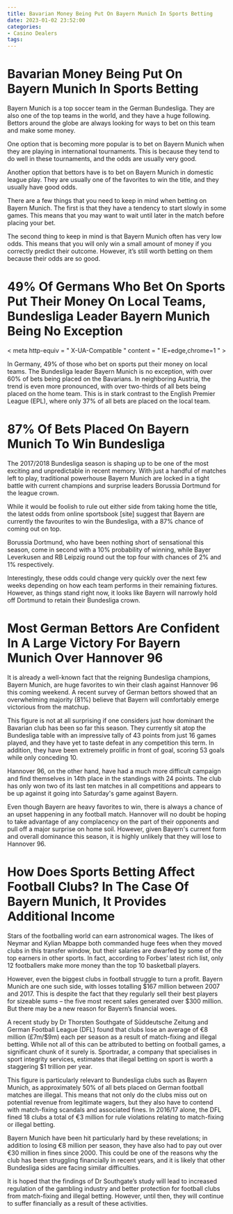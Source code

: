 ```yaml
---
title: Bavarian Money Being Put On Bayern Munich In Sports Betting
date: 2023-01-02 23:52:00
categories:
- Casino Dealers
tags:
---
```



#  Bavarian Money Being Put On Bayern Munich In Sports Betting

Bayern Munich is a top soccer team in the German Bundesliga. They are also one of the top teams in the world, and they have a huge following. Bettors around the globe are always looking for ways to bet on this team and make some money.

One option that is becoming more popular is to bet on Bayern Munich when they are playing in international tournaments. This is because they tend to do well in these tournaments, and the odds are usually very good.

Another option that bettors have is to bet on Bayern Munich in domestic league play. They are usually one of the favorites to win the title, and they usually have good odds.

There are a few things that you need to keep in mind when betting on Bayern Munich. The first is that they have a tendency to start slowly in some games. This means that you may want to wait until later in the match before placing your bet.

The second thing to keep in mind is that Bayern Munich often has very low odds. This means that you will only win a small amount of money if you correctly predict their outcome. However, it’s still worth betting on them because their odds are so good.

#  49% Of Germans Who Bet On Sports Put Their Money On Local Teams, Bundesliga Leader Bayern Munich Being No Exception

<!-- Add this code to the article's < head > section -->

<!-- IE9 Compat Data Start -->

< meta http-equiv = " X-UA-Compatible " content = " IE=edge,chrome=1 " >

<!-- IE9 Compat Data End -->

In Germany, 49% of those who bet on sports put their money on local teams. The Bundesliga leader Bayern Munich is no exception, with over 60% of bets being placed on the Bavarians. In neighboring Austria, the trend is even more pronounced, with over two-thirds of all bets being placed on the home team. This is in stark contrast to the English Premier League (EPL), where only 37% of all bets are placed on the local team.

#  87% Of Bets Placed On Bayern Munich To Win Bundesliga

The 2017/2018 Bundesliga season is shaping up to be one of the most exciting and unpredictable in recent memory. With just a handful of matches left to play, traditional powerhouse Bayern Munich are locked in a tight battle with current champions and surprise leaders Borussia Dortmund for the league crown.

While it would be foolish to rule out either side from taking home the title, the latest odds from online sportsbook [site] suggest that Bayern are currently the favourites to win the Bundesliga, with a 87% chance of coming out on top.

Borussia Dortmund, who have been nothing short of sensational this season, come in second with a 10% probability of winning, while Bayer Leverkusen and RB Leipzig round out the top four with chances of 2% and 1% respectively.

Interestingly, these odds could change very quickly over the next few weeks depending on how each team performs in their remaining fixtures. However, as things stand right now, it looks like Bayern will narrowly hold off Dortmund to retain their Bundesliga crown.

#  Most German Bettors Are Confident In A Large Victory For Bayern Munich Over Hannover 96

It is already a well-known fact that the reigning Bundesliga champions, Bayern Munich, are huge favorites to win their clash against Hannover 96 this coming weekend. A recent survey of German bettors showed that an overwhelming majority (81%) believe that Bayern will comfortably emerge victorious from the matchup.

This figure is not at all surprising if one considers just how dominant the Bavarian club has been so far this season. They currently sit atop the Bundesliga table with an impressive tally of 43 points from just 16 games played, and they have yet to taste defeat in any competition this term. In addition, they have been extremely prolific in front of goal, scoring 53 goals while only conceding 10.

Hannover 96, on the other hand, have had a much more difficult campaign and find themselves in 14th place in the standings with 24 points. The club has only won two of its last ten matches in all competitions and appears to be up against it going into Saturday's game against Bayern.

Even though Bayern are heavy favorites to win, there is always a chance of an upset happening in any football match. Hannover will no doubt be hoping to take advantage of any complacency on the part of their opponents and pull off a major surprise on home soil. However, given Bayern's current form and overall dominance this season, it is highly unlikely that they will lose to Hannover 96.

#  How Does Sports Betting Affect Football Clubs? In The Case Of Bayern Munich, It Provides Additional Income
 Stars of the footballing world can earn astronomical wages. The likes of Neymar and Kylian Mbappe both commanded huge fees when they moved clubs in this transfer window, but their salaries are dwarfed by some of the top earners in other sports. In fact, according to Forbes’ latest rich list, only 12 footballers make more money than the top 10 basketball players.

However, even the biggest clubs in football struggle to turn a profit. Bayern Munich are one such side, with losses totalling $167 million between 2007 and 2017. This is despite the fact that they regularly sell their best players for sizeable sums – the five most recent sales generated over $300 million. But there may be a new reason for Bayern’s financial woes.

A recent study by Dr Thorsten Southgate of Süddeutsche Zeitung and German Football League (DFL) found that clubs lose an average of €8 million (£7m/$9m) each per season as a result of match-fixing and illegal betting. While not all of this can be attributed to betting on football games, a significant chunk of it surely is. Sportradar, a company that specialises in sport integrity services, estimates that illegal betting on sport is worth a staggering $1 trillion per year.

This figure is particularly relevant to Bundesliga clubs such as Bayern Munich, as approximately 50% of all bets placed on German football matches are illegal. This means that not only do the clubs miss out on potential revenue from legitimate wagers, but they also have to contend with match-fixing scandals and associated fines. In 2016/17 alone, the DFL fined 18 clubs a total of €3 million for rule violations relating to match-fixing or illegal betting.

Bayern Munich have been hit particularly hard by these revelations; in addition to losing €8 million per season, they have also had to pay out over €30 million in fines since 2000. This could be one of the reasons why the club has been struggling financially in recent years, and it is likely that other Bundesliga sides are facing similar difficulties.

It is hoped that the findings of Dr Southgate’s study will lead to increased regulation of the gambling industry and better protection for football clubs from match-fixing and illegal betting. However, until then, they will continue to suffer financially as a result of these activities.